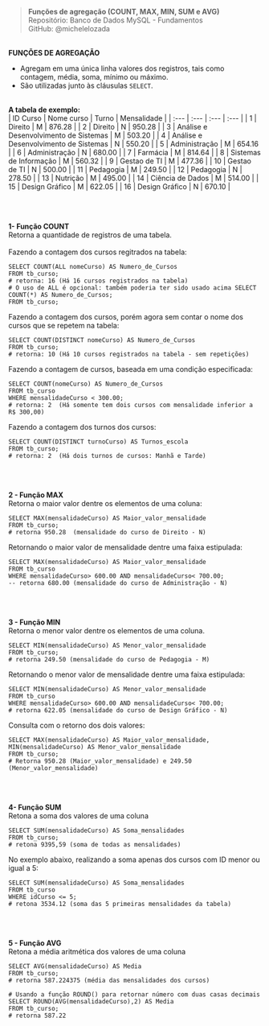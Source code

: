 > **Funções de agregação (COUNT, MAX, MIN, SUM e AVG)**  
> Repositório: Banco de Dados MySQL - Fundamentos  
> GitHub: @michelelozada
&nbsp;
     
&nbsp;  
**FUNÇÕES DE AGREGAÇÃO**  
- Agregam em uma única linha valores dos registros, tais como contagem, média, soma, mínimo ou máximo. 
- São utilizadas junto às cláusulas `SELECT`.
&nbsp;
     
&nbsp;  
**A tabela de exemplo:**  
| ID Curso | Nome curso 							| Turno | Mensalidade |
| :---     | :---      							    | :---  | :---        |
| 1        | Direito                               	| M     | 876.28      |
| 2	       | Direito	                            | N     | 950.28      |
| 3	       | Análise e Desenvolvimento de Sistemas 	| M     | 503.20      |
| 4	       | Análise e Desenvolvimento de Sistemas 	| N     | 550.20      |
| 5	       | Administração	                     	| M     | 654.16      |
| 6	       | Administração	                        | N     | 680.00      |
| 7	       | Farmácia	                            | M     | 814.64      |
| 8	       | Sistemas de Informação                 | M     | 560.32      |
| 9	       | Gestao de TI	                        | M     | 477.36      |
| 10       | Gestao de TI	                        | N     | 500.00      |
| 11       | Pedagogia	                         	| M     | 249.50      |
| 12       | Pedagogia	                         	| N     | 278.50      |
| 13       | Nutrição                              	| M     | 495.00      |
| 14       | Ciência de Dados                      	| M     | 514.00      |
| 15       | Design Gráfico                        	| M     | 622.05      |
| 16       | Design Gráfico                        	| N     | 670.10      |

&nbsp;
     
&nbsp;  
**1- Função COUNT**  
Retorna a quantidade de registros de uma tabela.  
&nbsp;  
Fazendo a contagem dos cursos regitrados na tabela:
```mysql
SELECT COUNT(ALL nomeCurso) AS Numero_de_Cursos  
FROM tb_curso;  
# retorna: 16 (Há 16 cursos registrados na tabela)
# O uso de ALL é opcional: também poderia ter sido usado acima SELECT COUNT(*) AS Numero_de_Cursos;
FROM tb_curso;  
```
Fazendo a contagem dos cursos, porém agora sem contar o nome dos cursos que se repetem na tabela:
```mysql
SELECT COUNT(DISTINCT nomeCurso) AS Numero_de_Cursos 
FROM tb_curso;  
# retorna: 10 (Há 10 cursos registrados na tabela - sem repetições)
```
Fazendo a contagem de cursos, baseada em uma condição especificada:
```mysql
SELECT COUNT(nomeCurso) AS Numero_de_Cursos 
FROM tb_curso 
WHERE mensalidadeCurso < 300.00;  
# retorna: 2  (Há somente tem dois cursos com mensalidade inferior a R$ 300,00)
```
Fazendo a contagem dos turnos dos cursos:
```mysql
SELECT COUNT(DISTINCT turnoCurso) AS Turnos_escola 
FROM tb_curso;
# retorna: 2  (Há dois turnos de cursos: Manhã e Tarde)
```
&nbsp;
     
&nbsp;  
**2 - Função MAX**  
Retorna o maior valor dentre os elementos de uma coluna:
```mysql
SELECT MAX(mensalidadeCurso) AS Maior_valor_mensalidade
FROM tb_curso; 
# retorna 950.28  (mensalidade do curso de Direito - N)
```
Retornando o maior valor de mensalidade dentre uma faixa estipulada:
```mysql
SELECT MAX(mensalidadeCurso) AS Maior_valor_mensalidade
FROM tb_curso 
WHERE mensalidadeCurso> 600.00 AND mensalidadeCurso< 700.00;  
-- retorna 680.00 (mensalidade do curso de Administração - N)
```
&nbsp;
     
&nbsp;  
**3 - Função MIN**  
Retorna o menor valor dentre os elementos de uma coluna.
```mysql
SELECT MIN(mensalidadeCurso) AS Menor_valor_mensalidade
FROM tb_curso; 
# retorna 249.50 (mensalidade do curso de Pedagogia - M)
```
Retornando o menor valor de mensalidade dentre uma faixa estipulada:
```mysql
SELECT MIN(mensalidadeCurso) AS Menor_valor_mensalidade
FROM tb_curso 
WHERE mensalidadeCurso> 600.00 AND mensalidadeCurso< 700.00;  
# retorna 622.05 (mensalidade do curso de Design Gráfico - N)
```
Consulta com o retorno dos dois valores:
```mysql
SELECT MAX(mensalidadeCurso) AS Maior_valor_mensalidade, MIN(mensalidadeCurso) AS Menor_valor_mensalidade
FROM tb_curso;   
# Retorna 950.28 (Maior_valor_mensalidade) e 249.50 (Menor_valor_mensalidade)
```
&nbsp;
     
&nbsp;  
**4- Função SUM**  
Retona a soma dos valores de uma coluna
```mysql
SELECT SUM(mensalidadeCurso) AS Soma_mensalidades
FROM tb_curso; 
# retona 9395,59 (soma de todas as mensalidades)
```
No exemplo abaixo, realizando a soma apenas dos cursos com ID menor ou igual a 5:
```mysql
SELECT SUM(mensalidadeCurso) AS Soma_mensalidades
FROM tb_curso 
WHERE idCurso <= 5;
# retona 3534.12 (soma das 5 primeiras mensalidades da tabela)
```
&nbsp;
     
&nbsp;  
**5 - Função AVG**  
Retona a média aritmética dos valores de uma coluna
```mysql
SELECT AVG(mensalidadeCurso) AS Media
FROM tb_curso; 
# retorna 587.224375 (média das mensalidades dos cursos)
```
```mysql
# Usando a função ROUND() para retornar número com duas casas decimais
SELECT ROUND(AVG(mensalidadeCurso),2) AS Media
FROM tb_curso;  
# retorna 587.22 
```